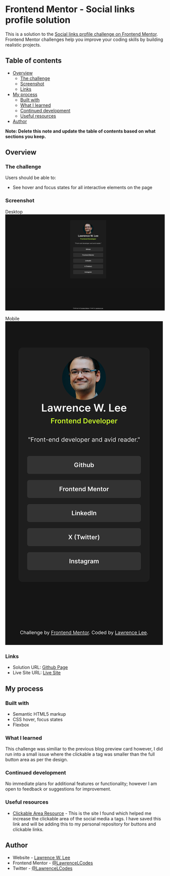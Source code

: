 # Frontend Mentor - Social links profile solution

This is a solution to the [Social links profile challenge on Frontend Mentor](https://www.frontendmentor.io/challenges/social-links-profile-UG32l9m6dQ). Frontend Mentor challenges help you improve your coding skills by building realistic projects.

## Table of contents

- [Overview](#overview)
  - [The challenge](#the-challenge)
  - [Screenshot](#screenshot)
  - [Links](#links)
- [My process](#my-process)
  - [Built with](#built-with)
  - [What I learned](#what-i-learned)
  - [Continued development](#continued-development)
  - [Useful resources](#useful-resources)
- [Author](#author)

**Note: Delete this note and update the table of contents based on what sections you keep.**

## Overview

### The challenge

Users should be able to:

- See hover and focus states for all interactive elements on the page

### Screenshot

Desktop
![Desktop](./assets/images/desktopscreenshot.png)

Mobile
![Mobile](./assets/images/s8screenshot.png)

### Links

- Solution URL: [Github Page](https://github.com/LawrenceLCodes/social-links-profile-card)
- Live Site URL: [Live Site](https://your-live-site-url.com)

## My process

### Built with

- Semantic HTML5 markup
- CSS hover, focus states
- Flexbox

### What I learned

This challenge was similiar to the previous blog preview card however, I did run into a small issue where the clickable a tag was smaller than the full button area as per the design.

### Continued development

No immediate plans for additional features or functionality; however I am open to feedback or suggestions for improvement.

### Useful resources

- [Clickable Area Resource](https://ishadeed.com/article/clickable-area/) - This is the site I found which helped me increase the clickable area of the social media a tags. I have saved this link and will be adding this to my personal repository for buttons and clickable links.

## Author

- Website - [Lawrence W. Lee](https://www.lawrencelcodes.dev/)
- Frontend Mentor - [@LawrenceLCodes](https://www.frontendmentor.io/profile/LawrenceLCodes)
- Twitter - [@LawrenceLCodes](https://x.com/LawrenceLCodes)
